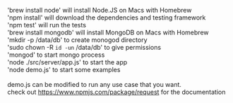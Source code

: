 'brew install node' will install Node.JS on Macs with Homebrew <br />
'npm install' will download the dependencies and testing framework <br />
'npm test' will run the tests<br />
'brew install mongodb' will install MongoDB on Macs with Homebrew<br />
'mkdir -p /data/db' to create monogod directory<br />
'sudo chown -R `id -un` /data/db' to give permissions<br />
'mongod' to start mongo process <br />
'node ./src/server/app.js' to start the app<br />
'node demo.js' to start some examples<br />
<br />
demo.js can be modified to run any use case that you want.<br />
check out https://www.npmjs.com/package/request for the documentation<br />
